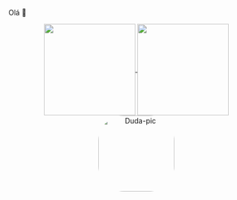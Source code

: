 Olá 👋

<div align="center">
  <a href="https://github.com/DudaMav">
  <img align="center" height="180em" src="https://github-readme-stats.vercel.app/api?username=DudaMav&show_icons=true&theme=dracula&include_all_commits=true&count_private=true"/>
        <hr?>
  <img align="center" height="180em" src="https://github-readme-stats.vercel.app/api/top-langs/?username=DudaMav&layout=compact&langs_count=7&theme=dracula"/>
</div>
  
  <div align="center">
    <img align="center" alt="Duda-pic" height="150" style="border-radius:50px;" src="https://i.pinimg.com/564x/35/38/92/3538920dfb5b550234d91b67e6c8c459.jpg?width=676&height=676">
    </div>
